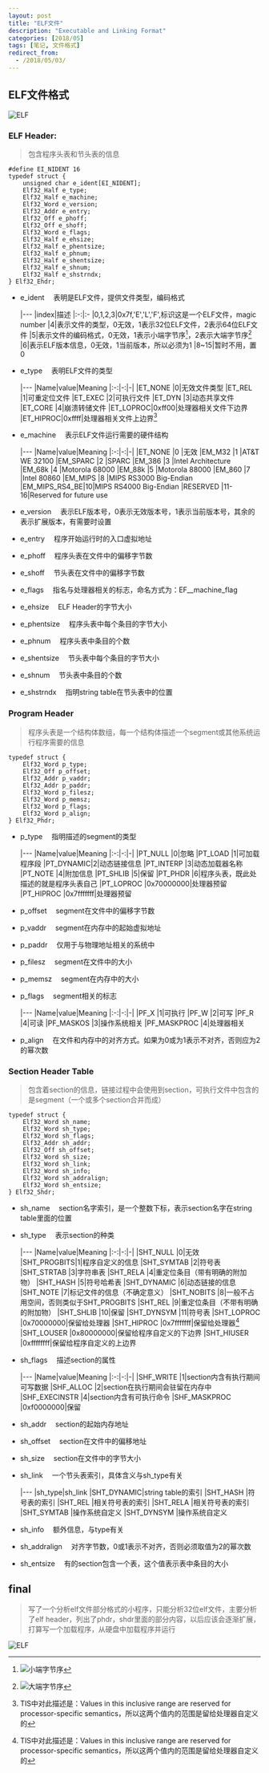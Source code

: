 ```yaml
---
layout: post
title: "ELF文件"
description: "Executable and Linking Format"
categories: [2018/05]
tags: [笔记, 文件格式]
redirect_from:
  - /2018/05/03/
---
```


## ELF文件格式

![ELF](https://raw.githubusercontent.com/lm0963/lm0963.github.io/master/assets/images/screenshots/ELF.png)

### ELF Header:

> 包含程序头表和节头表的信息

```
#define EI_NIDENT 16
typedef struct {
	unsigned char e_ident[EI_NIDENT];
	Elf32_Half e_type;
	Elf32_Half e_machine;
	Elf32_Word e_version;
	Elf32_Addr e_entry;
	Elf32_Off e_phoff;
	Elf32_Off e_shoff;
	Elf32_Word e_flags;
	Elf32_Half e_ehsize;
	Elf32_Half e_phentsize;
	Elf32_Half e_phnum;
	Elf32_Half e_shentsize;
	Elf32_Half e_shnum;
	Elf32_Half e_shstrndx;
} Elf32_Ehdr;
```

* e_ident
&emsp;表明是ELF文件，提供文件类型，编码格式

	|---
    |index|描述
    |:-:|:-
    |0,1,2,3|0x7f,'E','L','F',标识这是一个ELF文件，magic number
    |4|表示文件的类型，0无效，1表示32位ELF文件，2表示64位ELF文件
    |5|表示文件的编码格式，0无效，1表示小端字节序[^1]，2表示大端字节序[^2]
	|6|表示ELF版本信息，0无效，1当前版本，所以必须为1
	|8~15|暂时不用，置0

* e_type
&emsp;表明ELF文件的类型

	|---
    |Name|value|Meaning
    |:-:|-:|-|
    |ET_NONE  |0|无效文件类型
    |ET_REL   |1|可重定位文件
    |ET_EXEC  |2|可执行文件
	|ET_DYN   |3|动态共享文件
	|ET_CORE  |4|崩溃转储文件
	|ET_LOPROC|0xff00|处理器相关文件下边界
	|ET_HIPROC|0xffff|处理器相关文件上边界[^3]

* e_machine
&emsp;表示ELF文件运行需要的硬件结构

	|---
    |Name|value|Meaning
    |:-:|-:|-|
    |ET_NONE	|0	|无效
    |EM_M32		|1	|AT&T WE 32100
    |EM_SPARC	|2	|SPARC
	|EM_386		|3	|Intel Architecture
	|EM_68k		|4	|Motorola 68000
	|EM_88k		|5	|Motorola 88000
	|EM_860		|7	|Intel 80860
	|EM_MIPS	|8	|MIPS RS3000 Big-Endian
	|EM_MIPS_RS4_BE|10|MIPS RS4000 Big-Endian
	|RESERVED	|11-16|Reserved for future use

* e_version
&emsp;表示ELF版本号，0表示无效版本号，1表示当前版本号，其余的表示扩展版本，有需要时设置

* e_entry
&emsp;程序开始运行时的入口虚拟地址

* e_phoff
&emsp;程序头表在文件中的偏移字节数

* e_shoff
&emsp;节头表在文件中的偏移字节数

* e_flags
&emsp;指名与处理器相关的标志，命名方式为：EF\__machine\_flag

* e_ehsize
&emsp;ELF Header的字节大小

* e_phentsize
&emsp;程序头表中每个条目的字节大小

* e_phnum
&emsp;程序头表中条目的个数

* e_shentsize
&emsp;节头表中每个条目的字节大小

* e_shnum
&emsp;节头表中条目的个数

* e_shstrndx
&emsp;指明string table在节头表中的位置

### Program Header

> 程序头表是一个结构体数组，每一个结构体描述一个segment或其他系统运行程序需要的信息

```
typedef struct {
	Elf32_Word p_type;
	Elf32_Off p_offset;
	Elf32_Addr p_vaddr;
	Elf32_Addr p_paddr;
	Elf32_Word p_filesz;
	Elf32_Word p_memsz;
	Elf32_Word p_flags;
	Elf32_Word p_align;
} Elf32_Phdr;
```

* p_type
&emsp;指明描述的segment的类型

	|---
    |Name|value|Meaning
    |:-:|-:|-|
    |PT_NULL   |0|忽略
    |PT_LOAD   |1|可加载程序段
    |PT_DYNAMIC|2|动态链接信息
	|PT_INTERP |3|动态加载器名称
	|PT_NOTE   |4|附加信息
	|PT_SHLIB  |5|保留
	|PT_PHDR   |6|程序头表，既此处描述的就是程序头表自己
	|PT_LOPROC |0x70000000|处理器预留
	|PT_HIPROC |0x7fffffff|处理器预留

* p_offset
&emsp;segment在文件中的偏移字节数

* p_vaddr
&emsp;segment在内存中的起始虚拟地址

* p_paddr
&emsp;仅用于与物理地址相关的系统中

* p_filesz
&emsp;segment在文件中的大小

* p_memsz
&emsp;segment在内存中的大小

* p_flags
&emsp;segment相关的标志

	|---
    |Name|value|Meaning
    |:-:|-:|-|
    |PF_X  |1|可执行
    |PF_W  |2|可写
    |PF_R  |4|可读
	|PF_MASKOS   |3|操作系统相关
	|PF_MASKPROC |4|处理器相关
	
* p_align
&emsp;在文件和内存中的对齐方式。如果为0或为1表示不对齐，否则应为2的幂次数

### Section Header Table

> 包含着section的信息，链接过程中会使用到section，可执行文件中包含的是segment（一个或多个section合并而成）

```
typedef struct {
	Elf32_Word sh_name;
	Elf32_Word sh_type;
	Elf32_Word sh_flags;
	Elf32_Addr sh_addr;
	Elf32_Off sh_offset;
	Elf32_Word sh_size;
	Elf32_Word sh_link;
	Elf32_Word sh_info;
	Elf32_Word sh_addralign;
	Elf32_Word sh_entsize;
} Elf32_Shdr;
```

* sh_name
&emsp;section名字索引，是一个整数下标，表示section名字在string table里面的位置

* sh_type
&emsp;表示section的种类

	|---
    |Name|value|Meaning
    |:-:|-:|-|
    |SHT_NULL    |0|无效
    |SHT_PROGBITS|1|程序自定义的信息
    |SHT_SYMTAB  |2|符号表
	|SHT_STRTAB  |3|字符串表
	|SHT_RELA    |4|重定位条目（带有明确的附加物）
	|SHT_HASH    |5|符号哈希表
	|SHT_DYNAMIC |6|动态链接的信息
	|SHT_NOTE    |7|标记文件的信息（不确定意义）
	|SHT_NOBITS  |8|一般不占用空间，否则类似于SHT_PROGBITS
	|SHT_REL     |9|重定位条目（不带有明确的附加物）
	|SHT_SHLIB   |10|保留
	|SHT_DYNSYM  |11|符号表
	|SHT_LOPROC  |0x70000000|保留给处理器
	|SHT_HIPROC  |0x7fffffff|保留给处理器[^3]
	|SHT_LOUSER  |0x80000000|保留给程序自定义的下边界
	|SHT_HIUSER  |0xffffffff|保留给程序自定义的上边界

* sh_flags
&emsp;描述section的属性

	|---
    |Name|value|Meaning
    |:-:|-:|-|
    |SHF_WRITE     |1|section内含有执行期间可写数据
    |SHF_ALLOC     |2|section在执行期间会驻留在内存中
    |SHF_EXECINSTR |4|section内含有可执行命令
	|SHF_MASKPROC  |0xf0000000|保留
	
* sh_addr
&emsp;section的起始内存地址

* sh_offset
&emsp;section在文件中的偏移地址

* sh_size
&emsp;section在文件中的字节大小

* sh_link
&emsp;一个节头表索引，具体含义与sh_type有关

	|---
	|sh_type|sh_link
	|SHT_DYNAMIC|string table的索引
	|SHT_HASH   |符号表的索引
	|SHT_REL	|相关符号表的索引
	|SHT_RELA	|相关符号表的索引
	|SHT_SYMTAB	|操作系统自定义
	|SHT_DYNSYM	|操作系统自定义

* sh_info
&emsp;额外信息，与type有关

* sh_addralign
&emsp;对齐字节数，0或1表示不对齐，否则必须取值为2的幂次数

* sh_entsize
&emsp;有的section包含一个表，这个值表示表中条目的大小

## final

> 写了一个分析elf文件部分格式的小程序，只能分析32位elf文件，主要分析了elf header，列出了phdr，shdr里面的部分内容，以后应该会逐渐扩展，打算写一个加载程序，从硬盘中加载程序并运行

![ELF](https://raw.githubusercontent.com/lm0963/lm0963.github.io/master/assets/images/screenshots/analyse_elf.png)

[^1]:![小端字节序](https://raw.githubusercontent.com/lm0963/lm0963.github.io/master/assets/images/screenshots/LSB.png)
[^2]:![大端字节序](https://raw.githubusercontent.com/lm0963/lm0963.github.io/master/assets/images/screenshots/MSB.png)
[^3]:TIS中对此描述是：Values in this inclusive range are reserved for processor-specific semantics，所以这两个值内的范围是留给处理器自定义的
